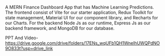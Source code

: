 A MERN Finance Dashboard App that has Machine Learning Predictions. 
The frontend consist of Vite for our starter application, Redux Toolkit for state management, Material UI for our component library, and Recharts for our Charts. 
For the backend Node Js as our runtime, Express Js as our backend framework, and MongoDB for our database.

PPT And Video-https://drive.google.com/drive/folders/17ENs_wqUFb1QH1WnelhUWQPdNO9O833t?usp=drive_link
